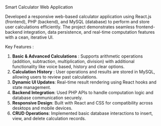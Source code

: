 Smart Calculator Web Application

Developed a responsive web-based calculator application using React.js (frontend), PHP (backend), and MySQL (database) to perform and store user calculations efficiently. The project demonstrates seamless frontend-backend integration, data persistence, and real-time computation features with a cean, iterative UI.

Key Features : 
1. <b>Basic & Advanced Calculations</b> : Supports arithmetic operations (addition, subtraction, multiplication, division) with additional functionality like voice based, history and clear options. 
2. **Calculation History** : User operations and results are stored in MySQL, allowing users to review past calculations.
3. **Dynamic UI Updates**: Real-time result rendering using React hooks and state management.
4. **Backend Integration**: Used PHP APIs to handle computation logic and database communication securely.
5. **Responsive Design**: Built with React and CSS for compatibility across desktops and mobile devices.
6. **CRUD Operations**: Implemented basic database interactions to insert, view, and delete calculation records.
